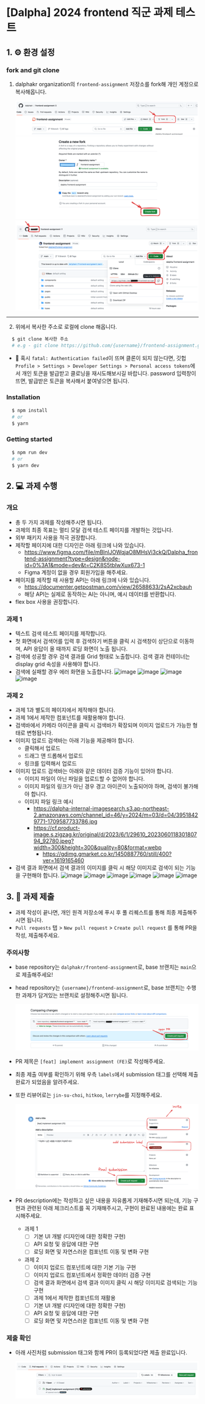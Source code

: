 # [Dalpha] 2024 frontend 직군 과제 테스트

## 1. ⚙️ 환경 설정

### fork and git clone

1. dalphakr organization의 `frontend-assignment` 저장소를 fork해 개인 계정으로 복사해옵니다.

   ![prev_fork_image](/public/images/prev_fork.png)
   ![fork_image](/public/images/fork.png)
   ![clone_image](/public/images/clone.png)

---

2. 위에서 복사한 주소로 로컬에 clone 해옵니다.

```bash
  $ git clone 복사한 주소
  # e.g - git clone https://github.com/{username}/frontend-assignment.git
```

- 🚨 혹시 `fatal: Authentication failed`이 뜨며 클론이 되지 않는다면, 깃헙 `Profile > Settings > Developer Settings > Personal access tokens`에서 개인 토큰을 발급받고 클로닝을 재시도해보시길 바랍니다. password 입력창이 뜨면, 발급받은 토큰을 복사해서 붙여넣으면 됩니다.

### Installation

```bash
  $ npm install
  # or
  $ yarn
```

### Getting started

```bash
  $ npm run dev
  # or
  $ yarn dev
```

## 2. 💻 과제 수행

### 개요
- 총 두 가지 과제를 작성해주시면 됩니다. 
- 과제의 최종 목표는 멀티 모달 검색 테스트 페이지를 개발하는 것입니다.
- 외부 패키지 사용을 적극 권장합니다.
- 제작할 페이지에 대한 디자인은 아래 링크에 나와 있습니다.
	- https://www.figma.com/file/mBlnlJOWqjaO8MHsVi3ckQ/Dalpha_frontend-assignment?type=design&node-id=0%3A1&mode=dev&t=C2K8S5tbIwXux673-1
   - Figma 계정이 없을 경우 회원가입을 해주세요.
- 페이지를 제작할 때 사용할 API는 아래 링크에 나와 있습니다.
	- https://documenter.getpostman.com/view/26588633/2sA2xcbauh
	- 해당 API는 실제로 동작하는 AI는 아니며, 예시 데이터를 반환합니다.
- flex box 사용을 권장합니다.

### 과제 1
- 텍스트 검색 테스트 페이지를 제작합니다.
- 첫 화면에서 검색어를 입력 후 검색하기 버튼을 클릭 시 검색창이 상단으로 이동하며, API 응답이 올 때까지 로딩 화면이 노출 됩니다.
- 검색에 성공할 경우 검색 결과를 Grid 형태로 노출합니다. 검색 결과 컨테이너는 display grid 속성을 사용해야 합니다.
- 검색에 실패할 경우 에러 화면을 노출합니다.
![image](https://github.com/dalphakr/frontend-assignment/assets/113716298/285b6b54-73f0-4bca-bf43-3ca86ba3bf38)
![image](https://github.com/dalphakr/frontend-assignment/assets/113716298/70b4536a-28cc-4a18-944f-5aa33430776a)
![image](https://github.com/dalphakr/frontend-assignment/assets/113716298/939cb95d-fccc-4829-80e2-9759d9d6c205)
![image](https://github.com/dalphakr/frontend-assignment/assets/113716298/b249552d-96a8-4b3f-925e-0143bcc9d6ca)

### 과제 2
- 과제 1과 별도의 페이지에서 제작해야 합니다.
- 과제 1에서 제작한 컴포넌트를 재활용해야 합니다.
- 검색바에서 카메라 아이콘을 클릭 시 검색바가 확장되며 이미지 업로드가 가능한 형태로 변형됩니다.
- 이미지 업로드 검색바는 아래 기능을 제공해야 합니다.
	- 클릭해서 업로드
	- 드래그 앤 드롭해서 업로드
	- 링크를 입력해서 업로드
- 이미지 업로드 검색바는 아래와 같은 데이터 검증 기능이 있어야 합니다.
	- 이미지 파일이 아닌 파일을 업로드할 수 없어야 합니다.
	- 이미지 파일의 링크가 아닌 경우 경고 아이콘이 노출되어야 하며, 검색이 불가해야 합니다.
	- 이미지 파일 링크 예시
		- https://dalpha-internal-imagesearch.s3.ap-northeast-2.amazonaws.com/channel_id=46/y=2024/m=03/d=04/39518429771-1709587733786.jpg
  		- https://cf.product-image.s.zigzag.kr/original/d/2023/6/1/29610_202306011830180794_92780.jpeg?width=300&height=300&quality=80&format=webp
    		- https://gdimg.gmarket.co.kr/1450887760/still/400?ver=1619165460
- 검색 결과 화면에서 검색 결과의 이미지를 클릭 시 해당 이미지로 검색이 되는 기능을 구현해야 합니다.
![image](https://github.com/dalphakr/frontend-assignment/assets/113716298/bff4baf7-1c7e-4f06-b434-2fb0c51fadc0)
![image](https://github.com/dalphakr/frontend-assignment/assets/113716298/6f4b74a6-9e9c-432a-bf3c-6f334b153634)
![image](https://github.com/dalphakr/frontend-assignment/assets/113716298/97bcf73c-e1f2-493d-b00c-2dacdc3973d1)
![image](https://github.com/dalphakr/frontend-assignment/assets/113716298/2bf62e80-3367-40df-bf3a-e38f41c4d9c7)
![image](https://github.com/dalphakr/frontend-assignment/assets/113716298/7c910dd5-1582-4ece-bb64-d9a786f55b61)
![image](https://github.com/dalphakr/frontend-assignment/assets/113716298/47859417-d20b-42d1-a224-21c79448918d)

## 3. 📮 과제 제출

- 과제 작성이 끝나면, 개인 원격 저장소에 푸시 후 풀 리퀘스트를 통해 최종 제출해주시면 됩니다.
- `Pull requests` 탭 > `New pull request` > `Create pull request` 를 통해 PR을 작성, 제출해주세요.

### 주의사항

- base repository는 `dalphakr/frontend-assignment`로, base 브랜치는 `main`으로 제출해주세요!
- head repository는 `{username}/frontend-assignment`로, base 브랜치는 수행한 과제가 담겨있는 브랜치로 설정해주시면 됩니다.

  ![open_pr_image](/public/images/open_pr.png)

- PR 제목은 `[feat] implement assignment (FE)`로 작성해주세요.
- 최종 제출 여부를 확인하기 위해 우측 `labels`에서 submission 태그를 선택해 제출 완료가 되었음을 알려주세요.
- 또한 리뷰어로는 `jin-su-choi`, `hitkoo`, `lerrybe`를 지정해주세요.

  ![create_pr_image](/public/images/create_pr.png)

- PR description에는 작성하고 싶은 내용을 자유롭게 기재해주시면 되는데, 기능 구현과 관련된 아래 체크리스트를 꼭 기재해주시고, 구현이 완료된 내용에는 완료 표시해주세요.
  - 과제 1
	  - [ ] 기본 UI 개발 (디자인에 대한 정확한 구현)
	  - [ ] API 요청 및 응답에 대한 구현
	  - [ ] 로딩 화면 및 자연스러운 컴포넌트 이동 및 변화 구현
  - 과제 2
	  - [ ] 이미지 업로드 컴포넌트에 대한 기본 기능 구현
	  - [ ] 이미지 업로드 컴포넌트에서 정확한 데이터 검증 구현
	  - [ ] 검색 결과 화면에서 검색 결과 이미지 클릭 시 해당 이미지로 검색되는 기능 구현
	  - [ ] 과제 1에서 제작한 컴포넌트의 재활용
	  - [ ] 기본 UI 개발 (디자인에 대한 정확한 구현)
	  - [ ] API 요청 및 응답에 대한 구현
	  - [ ] 로딩 화면 및 자연스러운 컴포넌트 이동 및 변화 구현

### 제출 확인

- 아래 사진처럼 submission 태그와 함께 PR이 등록되었다면 제출 완료입니다.

  ![submit_pr_image](/public/images/submit_pr.png)
